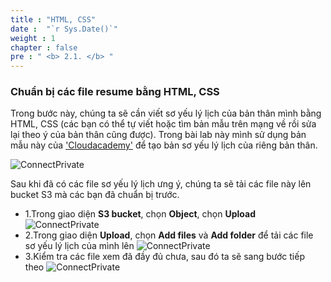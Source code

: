 ```yaml
---
title : "HTML, CSS"
date :  "`r Sys.Date()`" 
weight : 1 
chapter : false
pre : " <b> 2.1. </b> "
---
```


### Chuẩn bị các file resume bằng HTML, CSS

Trong bước này, chúng ta sẽ cần viết sơ yếu lý lịch của bản thân mình bằng HTML, CSS (các bạn có thể tự viết hoặc tìm bản mẫu trên mạng về rồi sửa lại theo ý của bản thân cũng được). Trong bài lab này mình sử dụng bản mẫu này  của ['Cloudacademy'](https://github.com/cloudacademy/static-website-example) để tạo bản sơ yếu lý lịch của riêng bản thân.

![ConnectPrivate](01AWSWorkShop/images/resume-first-look.jpg)

Sau khi đã có các file sơ yếu lý lịch ưng ý, chúng ta sẽ tải các file này lên bucket S3 mà các bạn đã chuẩn bị trước.
- 1.Trong giao diện **S3 bucket**, chọn **Object**, chọn **Upload**
![ConnectPrivate](01AWSWorkShop/images/upload-resume-s3.jpg)
- 2.Trong giao diện **Upload**, chọn **Add files** và **Add folder** để tải các file sơ yếu lý lịch của mình lên
![ConnectPrivate](01AWSWorkShop/images/upload-resume-file.png)
- 3.Kiểm tra các file xem đã đầy đủ chưa, sau đó ta sẽ sang bước tiếp theo
![ConnectPrivate](01AWSWorkShop/images/check-file.jpg)